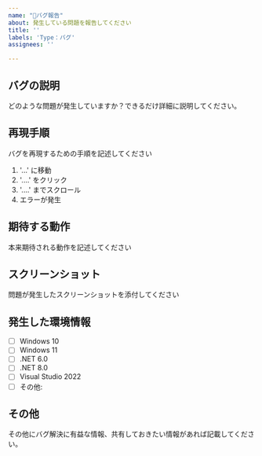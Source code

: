 ```yaml
---
name: "🐛バグ報告"
about: 発生している問題を報告してください
title: ''
labels: 'Type：バグ'
assignees: ''

---
```


## バグの説明
どのような問題が発生していますか？できるだけ詳細に説明してください。

## 再現手順
バグを再現するための手順を記述してください
1. '...' に移動
2. '....' をクリック
3. '....' までスクロール
4. エラーが発生

## 期待する動作
本来期待される動作を記述してください

## スクリーンショット
問題が発生したスクリーンショットを添付してください

## 発生した環境情報
- [ ] Windows 10
- [ ] Windows 11
- [ ] .NET 6.0
- [ ] .NET 8.0
- [ ] Visual Studio 2022
- [ ] その他: 

## その他
その他にバグ解決に有益な情報、共有しておきたい情報があれば記載してください。